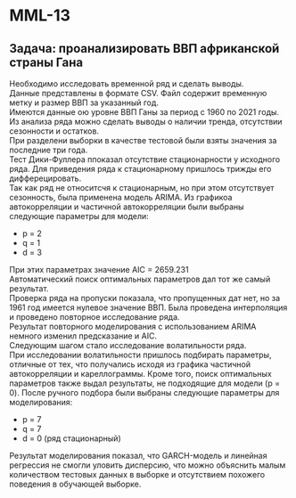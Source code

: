 # MML-13
<h2>Задача: проанализировать ВВП африканской страны Гана</h2>
<div>
Необходимо исследовать временной ряд и сделать выводы.<br />
Данные представлены в формате CSV. Файл содержит временную метку и размер ВВП за указанный год.<br />
Имеются данные ою уровне ВВП Ганы за период с 1960 по 2021 годы.<br />
Из анализа ряда можно сделать выводы о наличии тренда, отсутствии сезонности и остатков.<br />
При разделени выборки в качестве тестовой были взяты значения за последние три года.<br />
Тест Дики-Фуллера ппоказал отсутствие стационарности у исходного ряда. Для приведения ряда к стационарному пришлось трижды его дифферецировать.<br />
Так как ряд не относитсчя к стационарным, но при этом отсутствует сезонность, была применена модель ARIMA. Из графикоа автокорреляции и частичной автокорреляции были выбраны следующие параметры для модели:
<ul>
<li>p = 2</li>
<li>q = 1</li>
<li>d = 3</li>
</ul>
При этих параметрах значение AIC = 2659.231<br />
Автоматический поиск оптимальных параметров дал тот же самый результат.<br />
Проверка ряда на пропуски показала, что пропущенных дат нет, но за 1961 год имеется нулевое значение ВВП. Была проведена интерполяция и проведено повторное исследование ряда.<br />
Результат повторного моделирования с использованием ARIMA немного изменил предсказание и AIC.<br />
Следующим шагом стало исследование волатильности ряда.<br />
При исследовании волатильности пришлось подбирать параметры, отличные от тех, что получались исходя из графика частичной автокорреляции и кареллограммы. Кроме того, поиск оптимальных параметров также выдал результаты, не подходящие для модели (p = 0). После ручного подбора были выбраны следующие параметры для моделирования:
<ul>
<li>p = 7</li>
<li>q = 7</li>
<li>d = 0 (ряд стационарный)</li>
</ul>
Результат моделирования показал, что GARCH-модель и линейная регрессия не смогли уловить дисперсию, что можно объяснить малым количеством тестовых данных в выборке и отсутствием похожего поведения в обучающей выборке.
</div>





   
